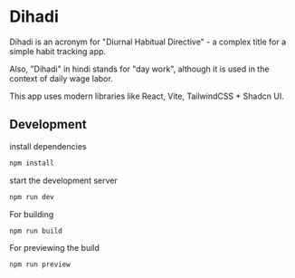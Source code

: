 # Dihadi

Dihadi is an acronym for "Diurnal Habitual Directive" - a complex title for a simple habit tracking app.

Also, "Dihadi" in hindi stands for "day work", although it is used in the context of daily wage labor.

This app uses modern libraries like React, Vite, TailwindCSS + Shadcn UI.

## Development

install dependencies

```bash
npm install
```

start the development server

```bash
npm run dev
```

For building
```bash
npm run build
```

For previewing the build
```bash
npm run preview
```